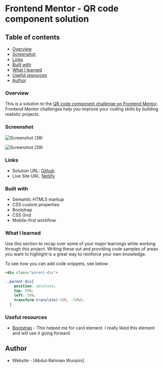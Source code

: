# Frontend Mentor - QR code component solution

## Table of contents

  - [Overview](#Overview)
  - [Screenshot](#screenshot)
  - [Links](#links)
  - [Built with](#built-with)
  - [What I learned](#what-i-learned)
  - [Useful resources](#useful-resources)
- [Author](#author)



### Overview
This is a solution to the [QR code component challenge on Frontend Mentor](https://www.frontendmentor.io/challenges/qr-code-component-iux_sIO_H). Frontend Mentor challenges help you improve your coding skills by building realistic projects. 



### Screenshot

![Screenshot (38)](https://user-images.githubusercontent.com/55752850/200143550-f167a2c1-b4ad-4207-99df-4f3cfa0d6b2d.png)

![Screenshot (39)](https://user-images.githubusercontent.com/55752850/200143563-b88ebc34-dfbc-4a8d-a1a2-e7d725cd2320.png)



### Links

- Solution URL: [Github](https://github.com/ramz04/Qr-Code/)
- Live Site URL: [Netlify](https://your-live-site-url.com](https://darling-youtiao-5a43d3.netlify.app/))

### Built with

- Semantic HTML5 markup
- CSS custom properties
- Bootstrap
- CSS Grid
- Mobile-first workflow


### What I learned

Use this section to recap over some of your major learnings while working through this project. Writing these out and providing code samples of areas you want to highlight is a great way to reinforce your own knowledge.

To see how you can add code snippets, see below:

```html
<div class="parent-div">
```
```css
..parent-div{
    position: absolute;
    top: 50%;
    left: 50%;
    transform:translate(-50%, -50%);
  }
```


### Useful resources

- [Bootstrap](https://getbootstrap.com/) - This helped me for card element. I really liked this element and will use it going forward.


## Author

- Website - [Abdul-Rahman Wunpini]
